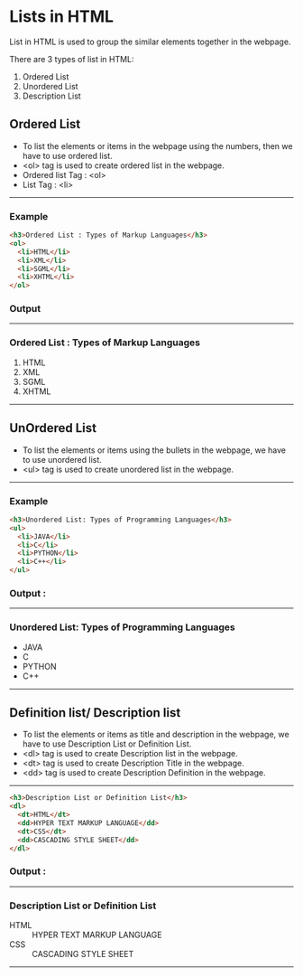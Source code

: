 # Lists in HTML

List in HTML is used to group the similar elements together in the webpage.

There are 3 types of list in HTML:

1. Ordered List
2. Unordered List
3. Description List

## Ordered List

- To list the elements or items in the webpage using the numbers, then we have to use ordered list.
- \<ol> tag is used to create ordered list in the webpage.
- Ordered list Tag : \<ol>
- List Tag : \<li>

---

### Example

```html
<h3>Ordered List : Types of Markup Languages</h3>
<ol>
  <li>HTML</li>
  <li>XML</li>
  <li>SGML</li>
  <li>XHTML</li>
</ol>
```

### Output

---

<h3>Ordered List : Types of Markup Languages</h3>
<ol>
    <li>HTML</li>
    <li>XML</li>
    <li>SGML</li> 
    <li>XHTML</li>
</ol>

---

## UnOrdered List

- To list the elements or items using the bullets in the webpage, we have to use unordered list.
- \<ul> tag is used to create unordered list in the webpage.

---

### Example

```html
<h3>Unordered List: Types of Programming Languages</h3>
<ul>
  <li>JAVA</li>
  <li>C</li>
  <li>PYTHON</li>
  <li>C++</li>
</ul>
```

### Output :

---

<h3>Unordered List: Types of Programming Languages</h3>
<ul>
  <li>JAVA</li>
  <li>C</li>
  <li>PYTHON</li>
  <li>C++</li>
</ul>

---

## Definition list/ Description list

- To list the elements or items as title and description in the webpage, we have to use Description List or Definition List.
- \<dl> tag is used to create Description list in the webpage.
- \<dt> tag is used to create Description Title in the webpage.
- \<dd> tag is used to create Description Definition in the webpage.

---

```html
<h3>Description List or Definition List</h3>
<dl>
  <dt>HTML</dt>
  <dd>HYPER TEXT MARKUP LANGUAGE</dd>
  <dt>CSS</dt>
  <dd>CASCADING STYLE SHEET</dd>
</dl>
```

### Output :

---

<h3>Description List or Definition List</h3>
<dl>
    <dt>HTML</dt>
    <dd>HYPER TEXT MARKUP LANGUAGE</dd>
    <dt>CSS</dt>
    <dd>CASCADING STYLE SHEET</dd>
</dl>

---
